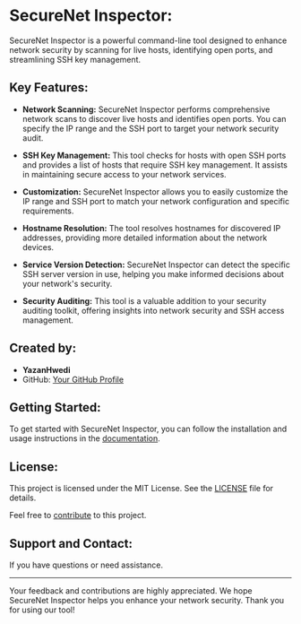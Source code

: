 # SecureNet Inspector:
SecureNet Inspector is a powerful command-line tool designed to enhance network security by scanning for live hosts, identifying open ports, and streamlining SSH key management.


## Key Features:

- **Network Scanning:** SecureNet Inspector performs comprehensive network scans to discover live hosts and identifies open ports. You can specify the IP range and the SSH port to target your network security audit.

- **SSH Key Management:** This tool checks for hosts with open SSH ports and provides a list of hosts that require SSH key management. It assists in maintaining secure access to your network services.

- **Customization:** SecureNet Inspector allows you to easily customize the IP range and SSH port to match your network configuration and specific requirements.

- **Hostname Resolution:** The tool resolves hostnames for discovered IP addresses, providing more detailed information about the network devices.

- **Service Version Detection:** SecureNet Inspector can detect the specific SSH server version in use, helping you make informed decisions about your network's security.

- **Security Auditing:** This tool is a valuable addition to your security auditing toolkit, offering insights into network security and SSH access management.

## Created by:
- **YazanHwedi**
- GitHub: [Your GitHub Profile](https://github.com/yazanhwedi)

## Getting Started:

To get started with SecureNet Inspector, you can follow the installation and usage instructions in the [documentation](docs/).



## License:

This project is licensed under the MIT License. See the [LICENSE](LICENSE) file for details.

Feel free to [contribute](CONTRIBUTING.md) to this project.

## Support and Contact:

If you have questions or need assistance.

---

Your feedback and contributions are highly appreciated. We hope SecureNet Inspector helps you enhance your network security. Thank you for using our tool!

